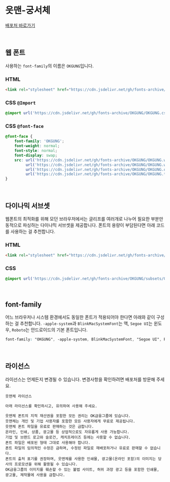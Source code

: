 # 읏맨-궁서체

[배포처 바로가기](http://www.3jong.com/font.html)

&nbsp;

## 웹 폰트

사용하는 `font-family`의 이름은 `OKGUNG`입니다.

### HTML

```html
<link rel="stylesheet" href="https://cdn.jsdelivr.net/gh/fonts-archive/OKGUNG/OKGUNG.css" type="text/css"/>
```

### CSS `@Import`

```css
@import url('https://cdn.jsdelivr.net/gh/fonts-archive/OKGUNG/OKGUNG.css');
```

### CSS `@font-face`

```css
@font-face {
    font-family: 'OKGUNG';
    font-weight: normal;
    font-style: normal;
    font-display: swap;
    src: url('https://cdn.jsdelivr.net/gh/fonts-archive/OKGUNG/OKGUNG.woff2') format('woff2'),
         url('https://cdn.jsdelivr.net/gh/fonts-archive/OKGUNG/OKGUNG.woff') format('woff'),
         url('https://cdn.jsdelivr.net/gh/fonts-archive/OKGUNG/OKGUNG.otf') format('opentype'),
         url('https://cdn.jsdelivr.net/gh/fonts-archive/OKGUNG/OKGUNG.ttf') format('truetype');
}
```

&nbsp;

## 다이나믹 서브셋

웹폰트의 최적화를 위해 모던 브라우저에서는 글리프를 여러개로 나누어 필요한 부분만 동적으로 파싱하는 다이나믹 서브셋을 제공합니다. 폰트의 용량이 부담된다면 아래 코드를 사용하는 걸 추천합니다.

### HTML

```html
<link rel="stylesheet" href="https://cdn.jsdelivr.net/gh/fonts-archive/OKGUNG/subsets/OKGUNG-dynamic-subset.css" type="text/css"/>
```

### CSS

```css
@import url('https://cdn.jsdelivr.net/gh/fonts-archive/OKGUNG/subsets/OKGUNG-dynamic-subset.css');
```

&nbsp;

## font-family

어느 브라우저나 시스템 환경에서도 동일한 폰트가 적용되어야 한다면 아래와 같이 구성하는 걸 추천합니다. `-apple-system`과 `BlinkMacSystemFont`는 맥, `Segoe UI`는 윈도우, `Roboto`는 안드로이드의 기본 폰트입니다.


```css
font-family: "OKGUNG", -apple-system, BlinkMacSystemFont, "Segoe UI", Roboto, Oxygen, Ubuntu, Cantarell, "Open Sans", "Helvetica Neue", sans-serif;
```

&nbsp;

## 라이선스

라이선스는 언제든지 변경될 수 있습니다. 변경사항을 확인하려면 배포처를 방문해 주세요.

```
읏맨체 라이선스  

아래 라이선스를 확인하시고, 유의하여 사용해 주세요.  

읏맨체 폰트의 지적 재산권을 포함한 모든 권리는 OK금융그룹에 있습니다. 
읏맨체는 개인 및 기업 사용자를 포함한 모든 사용자에게 무료로 제공됩니다. 
읏맨체 폰트 파일을 유료로 판매하는 것은 금합니다. 
온라인, 인쇄, 상품, 광고물 등 상업적으로도 자유롭게 사용 가능합니다. 
기업 및 브랜드 로고와 슬로건, 캐치프레이즈 등에는 사용할 수 없습니다. 
폰트 파일은 배포된 형태 그대로 사용해야 합니다. 
폰트 파일의 임의적인 수정은 금하며, 수정된 파일로 재배포하거나 유료로 판매할 수 없습니다. 
폰트의 출처 표기를 권장하며, 읏맨체를 사용한 인쇄물, 광고물(온라인 포함)의 이미지는 당사의 프로모션을 위해 활용될 수 있습니다. 
OK금융그룹의 이미지를 훼손할 수 있는 불법 사이트, 허위 과장 광고 등을 포함한 인쇄물, 광고물, 제작물에 사용을 금합니다.
```
